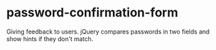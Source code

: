 # password-confirmation-form
Giving feedback to users. jQuery compares passwords in two fields and show hints if they don't match.
